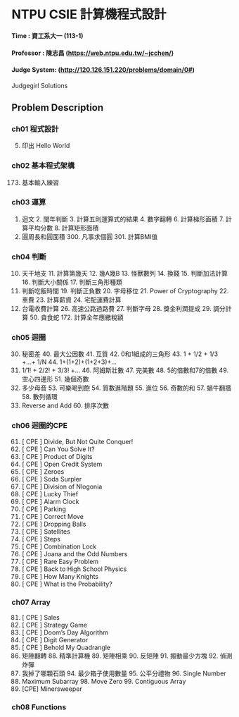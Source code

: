 # NTPU CSIE  計算機程式設計 
#### Time : 資工系大一 (113-1)
#### Professor : 陳志昌 (https://web.ntpu.edu.tw/~jcchen/)
#### Judge System: (http://120.126.151.220/problems/domain/0#)
Judgegirl Solutions

## Problem Description

### ch01 程式設計
5. 印出 Hello World

### ch02 基本程式架構
173. 基本輸入練習

### ch03 運算
1. 迴文  2. 閏年判斷  3. 計算五則運算式的結果  4. 數字翻轉  6. 計算梯形面積  7. 計算平均分數 8. 計算矩形面積
9. 圓周長和圓面積  300. 凡事求個圓  301. 計算BMI值

### ch04 判斷
10. 天干地支  11. 計算第幾天  12. 幾A幾B  13. 怪獸數列  14. 換錢  15. 判斷加法計算  16. 判斷大小關係  17. 判斷三角形種類
18. 判斷吃飯時間  19. 判斷正負數  20. 字母移位  21. Power of Cryptography  22. 車費  23. 計算薪資  24. 宅配運費計算
25. 台電收費計算  26. 高速公路過路費  27. 判斷字母  28. 獎金利潤提成  29. 調分計算  50. 貪食蛇  172. 計算全年應繳稅額

### ch05 迴圈
30. 秘密差  40. 最大公因數  41. 互質  42. 0和1組成的三角形  43. 1 + 1/2 + 1/3 +...+ 1/N  44. 1+(1+2)+(1+2+3)+...
45. 1/1! + 2/2! + 3/3! +...  46. 阿姆斯壯數  47. 完美數  48. 5的倍數和7的倍數  49. 空心四邊形  51. 幾個奇數
52. 多少母音  53. 可樂喝到飽  54. 質數進階題  55. 進位  56. 奇數的和  57. 蝸牛翻牆  58. 數列循環
59. Reverse and Add  60. 排序次數

### ch06 迴圈的CPE
61. [ CPE ] Divide, But Not Quite Conquer!
62. [ CPE ] Can You Solve It?
63. [ CPE ] Product of Digits
64. [ CPE ] Open Credit System
65. [ CPE ] Zeroes
66. [ CPE ] Soda Surpler
67. [ CPE ] Division of Nlogonia
68. [ CPE ] Lucky Thief
69. [ CPE ] Alarm Clock
70. [ CPE ] Parking
71. [ CPE ] Correct Move
72. [ CPE ] Dropping Balls
73. [ CPE ] Satellites
74. [ CPE ] Steps
75. [ CPE ] Combination Lock
76. [ CPE ] Joana and the Odd Numbers
77. [ CPE ] Rare Easy Problem
78. [ CPE ] Back to High School Physics
79. [ CPE ] How Many Knights
80. [ CPE ] What is the Probability?

### ch07 Array
81. [ CPE ] Sales
82. [ CPE ] Strategy Game
83. [ CPE ] Doom’s Day Algorithm
84. [ CPE ] Digit Generator
85. [ CPE ] Behold My Quadrangle
86. 矩陣翻轉  88. 精準計算機  89. 矩陣相乘  90. 反矩陣  91. 搬動最少方塊  92. 偵測炸彈
93. 我掉了哪顆石頭  94. 最少箱子使用數量  95. 公平分禮物  96. Single Number
97. Maximum Subarray  98. Move Zero  99. Contiguous Array
100. [CPE] Minersweeper

### ch08 Functions

